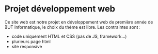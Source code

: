 # Projet développement web

Ce site web est notre projet en développement web de première année de BUT Informatique, le choix du thème est libre. 
Les contraintes sont :
* code uniquement HTML et CSS (pas de JS, framework...)
* plurieurs page html
* site responsive
